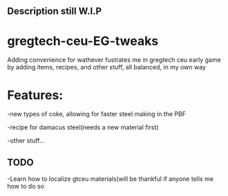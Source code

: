 ## Description still W.I.P
# gregtech-ceu-EG-tweaks
Adding convenience for wathever fustrates me in gregtech ceu early game by adding items, recipes, and other stuff, all balanced, in my own way
# Features:

-new types of coke, allowing for faster steel making in the PBF

-recipe for damacus steel(needs a new material first)

-other stuff...
## TODO
-Learn how to localize gtceu materials(will be thankful if anyone tells me how to do so
